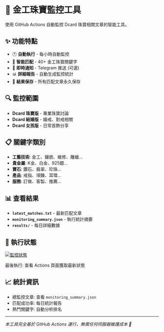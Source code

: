 # 🎯 金工珠寶監控工具

使用 GitHub Actions 自動監控 Dcard 珠寶相關文章的智能工具。

## ✨ 功能特點

- 🕐 **自動執行** - 每小時自動監控
- 🎯 **智能匹配** - 40+ 金工珠寶關鍵字
- 📱 **即時通知** - Telegram 推送 (可選)
- 📊 **詳細報告** - 自動生成監控統計
- 💾 **結果保存** - 所有匹配文章永久保存

## 🔍 監控範圍

- **Dcard 珠寶版** - 專業珠寶討論
- **Dcard 結婚版** - 婚戒、對戒相關  
- **Dcard 女孩版** - 日常首飾分享

## 📋 關鍵字類別

- **工藝技術**: 金工、鑲嵌、維修、雕蠟...
- **貴金屬**: K金、白金、925銀...
- **寶石**: 鑽石、翡翠、珍珠...
- **產品**: 戒指、項鍊、耳環...
- **服務**: 訂做、客製、推薦...

## 📊 查看結果

- **`latest_matches.txt`** - 最新匹配文章
- **`monitoring_summary.json`** - 執行統計摘要
- **`results/`** - 每日詳細數據

## 🤖 執行狀態

[![監控狀態](https://github.com/你的用戶名/jewelry-monitor/actions/workflows/monitor.yml/badge.svg)](https://github.com/你的用戶名/jewelry-monitor/actions)

最後執行: 查看 Actions 頁面獲取最新狀態

## 📈 統計資訊

- 總監控文章: 查看 `monitoring_summary.json`
- 匹配成功率: 每日統計報告
- 熱門關鍵字: 自動分析排名

---

*本工具完全基於 GitHub Actions 運行，無需任何伺服器維護成本 💚*